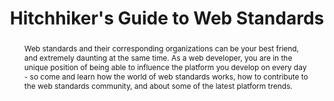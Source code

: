 ---
title: "Hitchhiker's Guide to Web Standards"
speaker: Dominic Farolino
tags: ["Talk", "CascadiaJS 2018", "Dominic Farolino"]
abstract: "Web standards and their corresponding organizations can be your best friend, and extremely daunting at the same time. As a web developer, you are in the unique position of being able to influence the platform you develop on every day - so come and learn how the world of web standards works, how to contribute to the web standards community, and about some of the latest platform trends."
ytID: z2SbknMWtp0
layout: talk
---